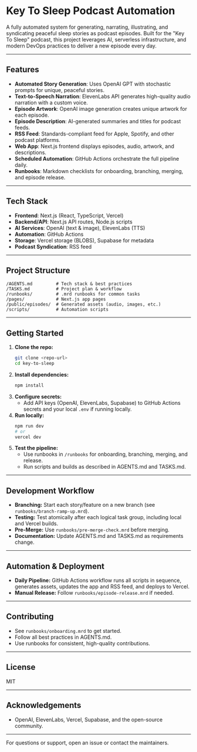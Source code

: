 # Key To Sleep Podcast Automation

A fully automated system for generating, narrating, illustrating, and syndicating peaceful sleep stories as podcast episodes. Built for the "Key To Sleep" podcast, this project leverages AI, serverless infrastructure, and modern DevOps practices to deliver a new episode every day.

---

## Features
- **Automated Story Generation**: Uses OpenAI GPT with stochastic prompts for unique, peaceful stories.
- **Text-to-Speech Narration**: ElevenLabs API generates high-quality audio narration with a custom voice.
- **Episode Artwork**: OpenAI image generation creates unique artwork for each episode.
- **Episode Description**: AI-generated summaries and titles for podcast feeds.
- **RSS Feed**: Standards-compliant feed for Apple, Spotify, and other podcast platforms.
- **Web App**: Next.js frontend displays episodes, audio, artwork, and descriptions.
- **Scheduled Automation**: GitHub Actions orchestrate the full pipeline daily.
- **Runbooks**: Markdown checklists for onboarding, branching, merging, and episode release.

---

## Tech Stack
- **Frontend**: Next.js (React, TypeScript, Vercel)
- **Backend/API**: Next.js API routes, Node.js scripts
- **AI Services**: OpenAI (text & image), ElevenLabs (TTS)
- **Automation**: GitHub Actions
- **Storage**: Vercel storage (BLOBS), Supabase for metadata
- **Podcast Syndication**: RSS feed

---

## Project Structure
```
/AGENTS.md         # Tech stack & best practices
/TASKS.md          # Project plan & workflow
/runbooks/         # .mrd runbooks for common tasks
/pages/            # Next.js app pages
/public/episodes/  # Generated assets (audio, images, etc.)
/scripts/          # Automation scripts
```

---

## Getting Started
1. **Clone the repo:**
   ```sh
   git clone <repo-url>
   cd key-to-sleep
   ```
2. **Install dependencies:**
   ```sh
   npm install
   ```
3. **Configure secrets:**
   - Add API keys (OpenAI, ElevenLabs, Supabase) to GitHub Actions secrets and your local `.env` if running locally.
4. **Run locally:**
   ```sh
   npm run dev
   # or
   vercel dev
   ```
5. **Test the pipeline:**
   - Use runbooks in `/runbooks` for onboarding, branching, merging, and release.
   - Run scripts and builds as described in AGENTS.md and TASKS.md.

---

## Development Workflow
- **Branching:** Start each story/feature on a new branch (see `runbooks/branch-ramp-up.mrd`).
- **Testing:** Test atomically after each logical task group, including local and Vercel builds.
- **Pre-Merge:** Use `runbooks/pre-merge-check.mrd` before merging.
- **Documentation:** Update AGENTS.md and TASKS.md as requirements change.

---

## Automation & Deployment
- **Daily Pipeline:** GitHub Actions workflow runs all scripts in sequence, generates assets, updates the app and RSS feed, and deploys to Vercel.
- **Manual Release:** Follow `runbooks/episode-release.mrd` if needed.

---

## Contributing
- See `runbooks/onboarding.mrd` to get started.
- Follow all best practices in AGENTS.md.
- Use runbooks for consistent, high-quality contributions.

---

## License
MIT

---

## Acknowledgements
- OpenAI, ElevenLabs, Vercel, Supabase, and the open-source community.

---

For questions or support, open an issue or contact the maintainers.
